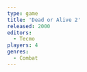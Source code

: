 ```yaml
---
type: game
title: 'Dead or Alive 2'
released: 2000
editors: 
  - Tecmo
players: 4
genres:
  - Combat
---
```

